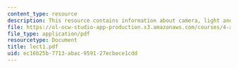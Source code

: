 ```yaml
---
content_type: resource
description: This resource contains information about camera, light and digital film.
file: https://ol-ocw-studio-app-production.s3.amazonaws.com/courses/4-a21-stories-without-words-photographing-the-first-year-fall-2006/ec16b25b7713abac959127ecbece1cdd_lect1.pdf
file_type: application/pdf
resourcetype: Document
title: lect1.pdf
uid: ec16b25b-7713-abac-9591-27ecbece1cdd
---
```

